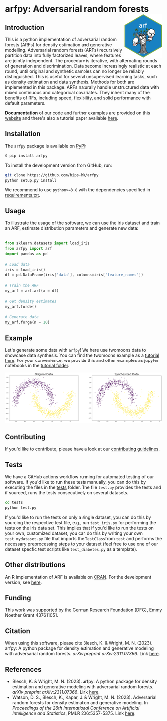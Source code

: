 # arfpy: Adversarial random forests <a href='https://bips-hb.github.io/arfpy/'><img src='docs/figures/logo.png' align="right" height="139" /></a>


## Introduction
This is a python implementation of adversarial random forests (ARFs) for density estimation and generative modelling. Adversarial random forests (ARFs) recursively partition data into fully factorized leaves, where features are jointly independent. The procedure is iterative, with alternating rounds of generation and discrimination. Data become increasingly realistic at each round, until original and synthetic samples can no longer be reliably distinguished. This is useful for several unsupervised learning tasks, such as density estimation and data synthesis. Methods for both are implemented in this package. ARFs naturally handle unstructured data with mixed continuous and categorical covariates. They inherit many of the benefits of RFs, including speed, flexibility, and solid performance with default parameters. 

**Documentation** of our code and further examples are provided on this [website](https://bips-hb.github.io/arfpy/) and there's also a tutorial paper available [here](https://arxiv.org/abs/2311.07366).   

## Installation
The `arfpy` package is available on [PyPI](https://pypi.org/project/arfpy/):
```bash
$ pip install arfpy
```
To install the development version from GitHub, run:
```bash
git clone https://github.com/bips-hb/arfpy
python setup.py install
```
We recommend to use `python>=3.8` with the dependencies specified in [requirements.txt](https://github.com/bips-hb/arfpy/blob/master/requirements.txt). 

## Usage
To illustrate the usage of the software, we can use the iris dataset and train an ARF, estimate distribution parameters and generate new data:

```python

from sklearn.datasets import load_iris
from arfpy import arf
import pandas as pd

# Load data
iris = load_iris() 
df = pd.DataFrame(iris['data'], columns=iris['feature_names'])

# Train the ARF
my_arf = arf.arf(x = df)

# Get density estimates
my_arf.forde()

# Generate data
my_arf.forge(n = 10)

```
## Example
Let's generate some data with `arfpy`! We here use twomoons data to showcase data synthesis. You can find the twomoons example as a [tutorial here](https://bips-hb.github.io/arfpy/examples/twomoons.html). For your convenience, we provide this and other examples as jupyter notebooks in the [tutorial folder](https://github.com/bips-hb/arfpy/tree/master/docs/tutorials).

![image info](https://github.com/bips-hb/arfpy/blob/GitHubPages/_images/examples_twomoons_11_01.png)

## Contributing
If you'd like to contribute, please have a look at our [contributing guidelines](https://github.com/bips-hb/arfpy/blob/master/CONTRIBUTING.md).

## Tests
We have a GitHub actions workflow running for automated testing of our software. If you'd like to run these tests manually, you can do this by executing the files in the [tests](https://github.com/bips-hb/arfpy/tree/master/tests) folder. The file `test.py` provides the tests and if sourced, runs the tests consecutively on several datasets. 

```bash
cd tests
python test.py
```

If you'd like to run the tests on only a single dataset, you can do this by sourcing the respective test file, e.g., run `test_iris.py` for performing the tests on the iris data set. This implies that if you'd like to run the tests on your own, customized dataset, you can do this by writing your own `test_mydataset.py` file that imports the `TestClass`from `test` and performs the necessary preprocessing steps to your dataset (feel free to use one of our dataset specfic test scripts like `test_diabetes.py` as a template).

## Other distributions
An R implementation of ARF is available on [CRAN](https://cran.r-project.org/web/packages/arf/index.html). For the development version, see [here](https://github.com/bips-hb/arf/).

## Funding 
This work was supported by the German Research Foundation (DFG), Emmy Noether Grant 437611051.

## Citation
When using this software, please cite Blesch, K. & Wright, M. N. (2023). arfpy: A python package for density estimation and generative modeling with adversarial random forests. *arXiv preprint arXiv:2311.07366*. Link [here](https://arxiv.org/abs/2311.07366).

## References
* Blesch, K. & Wright, M. N. (2023). arfpy: A python package for density estimation and generative modeling with adversarial random forests. *arXiv preprint arXiv:2311.07366*. Link [here](https://arxiv.org/abs/2311.07366).
* Watson, D. S., Blesch, K., Kapar, J. & Wright, M. N. (2023). Adversarial random forests for density estimation and generative modeling. In *Proceedings of the 26th International Conference on Artificial Intelligence and Statistics*, PMLR 206:5357-5375. Link [here](https://proceedings.mlr.press/v206/watson23a.html).
